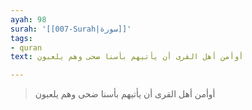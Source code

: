 ```yaml
---
ayah: 98
surah: '[[007-Surah|سورة]]'
tags:
- quran
text: أوأمن أهل القرى أن يأتيهم بأسنا ضحى وهم يلعبون

---
```

> أوأمن أهل القرى أن يأتيهم بأسنا ضحى وهم يلعبون
